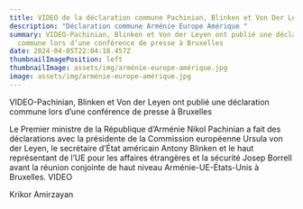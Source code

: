 ```yaml
---
title: VIDEO de la déclaration commune Pachinian, Blinken et Von Der Leyen
description: "Déclaration commune Arménie Europe Amérique "
summary: VIDEO-Pachinian, Blinken et Von der Leyen ont publié une déclaration
  commune lors d’une conférence de presse à Bruxelles
date: 2024-04-05T22:04:18.457Z
thumbnailImagePosition: left
thumbnailImage: assets/img/arménie-europe-amérique.jpg
image: assets/img/arménie-europe-amérique.jpg
---
```

VIDEO-Pachinian, Blinken et Von der Leyen ont publié une déclaration commune lors d’une conférence de presse à Bruxelles


Le Premier ministre de la République d’Arménie Nikol Pachinian a fait des déclarations avec la présidente de la Commission européenne Ursula von der Leyen, le secrétaire d’État américain Antony Blinken et le haut représentant de l’UE pour les affaires étrangères et la sécurité Josep Borrell avant la réunion conjointe de haut niveau Arménie-UE-États-Unis à Bruxelles. VIDEO

Krikor Amirzayan